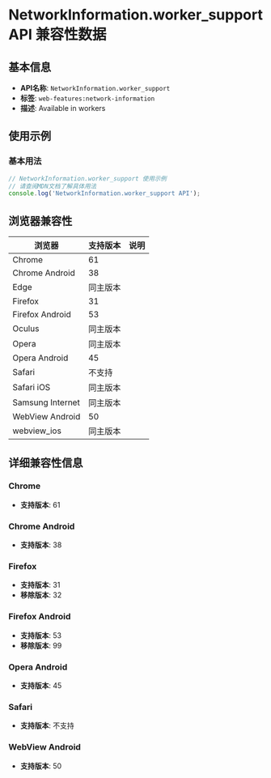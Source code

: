 # NetworkInformation.worker_support API 兼容性数据

## 基本信息

- **API名称**: `NetworkInformation.worker_support`
- **标签**: `web-features:network-information`
- **描述**: Available in workers

## 使用示例

### 基本用法

```javascript
// NetworkInformation.worker_support 使用示例
// 请查阅MDN文档了解具体用法
console.log('NetworkInformation.worker_support API');
```

## 浏览器兼容性

| 浏览器 | 支持版本 | 说明 |
|--------|----------|------|
| Chrome | 61 |  |
| Chrome Android | 38 |  |
| Edge | 同主版本 |  |
| Firefox | 31 |  |
| Firefox Android | 53 |  |
| Oculus | 同主版本 |  |
| Opera | 同主版本 |  |
| Opera Android | 45 |  |
| Safari | 不支持 |  |
| Safari iOS | 同主版本 |  |
| Samsung Internet | 同主版本 |  |
| WebView Android | 50 |  |
| webview_ios | 同主版本 |  |

## 详细兼容性信息

### Chrome

- **支持版本**: 61

### Chrome Android

- **支持版本**: 38

### Firefox

- **支持版本**: 31
- **移除版本**: 32

### Firefox Android

- **支持版本**: 53
- **移除版本**: 99

### Opera Android

- **支持版本**: 45

### Safari

- **支持版本**: 不支持

### WebView Android

- **支持版本**: 50

